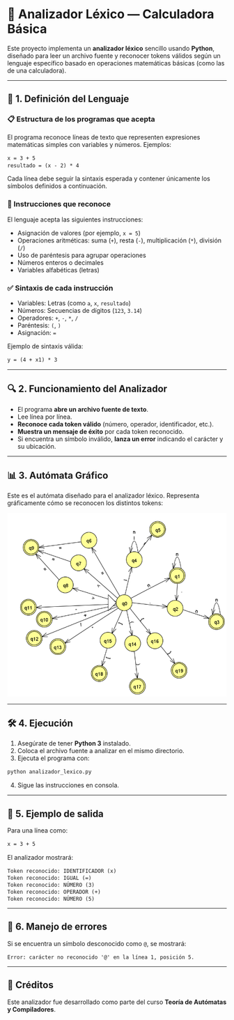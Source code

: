 # 📄 Analizador Léxico — Calculadora Básica

Este proyecto implementa un **analizador léxico** sencillo usando **Python**, diseñado para leer un archivo fuente y reconocer tokens válidos según un lenguaje específico basado en operaciones matemáticas básicas (como las de una calculadora).

---

## 📌 1. Definición del Lenguaje

### 📋 Estructura de los programas que acepta

El programa reconoce líneas de texto que representen expresiones matemáticas simples con variables y números. Ejemplos:

```txt
x = 3 + 5
resultado = (x - 2) * 4
```

Cada línea debe seguir la sintaxis esperada y contener únicamente los símbolos definidos a continuación.

### 🧠 Instrucciones que reconoce

El lenguaje acepta las siguientes instrucciones:

- Asignación de valores (por ejemplo, `x = 5`)
- Operaciones aritméticas: suma (`+`), resta (`-`), multiplicación (`*`), división (`/`)
- Uso de paréntesis para agrupar operaciones
- Números enteros o decimales
- Variables alfabéticas (letras)

### ✅ Sintaxis de cada instrucción

- Variables: Letras (como `a`, `x`, `resultado`)
- Números: Secuencias de dígitos (`123`, `3.14`)
- Operadores: `+`, `-`, `*`, `/`
- Paréntesis: `(`, `)`
- Asignación: `=`

Ejemplo de sintaxis válida:

```txt
y = (4 + x1) * 3
```

---

## 🔍 2. Funcionamiento del Analizador

- El programa **abre un archivo fuente de texto**.
- Lee línea por línea.
- **Reconoce cada token válido** (número, operador, identificador, etc.).
- **Muestra un mensaje de éxito** por cada token reconocido.
- Si encuentra un símbolo inválido, **lanza un error** indicando el carácter y su ubicación.

---

## 📊 3. Autómata Gráfico

Este es el autómata diseñado para el analizador léxico. Representa gráficamente cómo se reconocen los distintos tokens:

![Autómata Léxico](https://github.com/nahomi2004/automata-sencillo/blob/main/imagen/automata.png?raw=true)

---

## 🛠️ 4. Ejecución

1. Asegúrate de tener **Python 3** instalado.
2. Coloca el archivo fuente a analizar en el mismo directorio.
3. Ejecuta el programa con:

```bash
python analizador_lexico.py
```

4. Sigue las instrucciones en consola.

---

## 💬 5. Ejemplo de salida

Para una línea como:

```txt
x = 3 + 5
```

El analizador mostrará:

```
Token reconocido: IDENTIFICADOR (x)
Token reconocido: IGUAL (=)
Token reconocido: NÚMERO (3)
Token reconocido: OPERADOR (+)
Token reconocido: NÚMERO (5)
```

---

## 🚫 6. Manejo de errores

Si se encuentra un símbolo desconocido como `@`, se mostrará:

```
Error: carácter no reconocido '@' en la línea 1, posición 5.
```

---

## 🧠 Créditos

Este analizador fue desarrollado como parte del curso **Teoría de Autómatas y Compiladores**.
